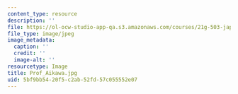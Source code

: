 ```yaml
---
content_type: resource
description: ''
file: https://ol-ocw-studio-app-qa.s3.amazonaws.com/courses/21g-503-japanese-iii-fall-2019/5bf9bb5420f5c2ab52fd57c055552e07_Prof_Aikawa.jpg
file_type: image/jpeg
image_metadata:
  caption: ''
  credit: ''
  image-alt: ''
resourcetype: Image
title: Prof_Aikawa.jpg
uid: 5bf9bb54-20f5-c2ab-52fd-57c055552e07
---
```

